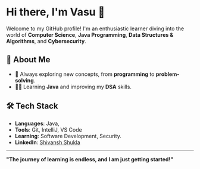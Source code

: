 # Hi there, I'm Vasu 👋

Welcome to my GitHub profile! I'm an enthusiastic learner diving into the world of **Computer Science**, **Java Programming**, **Data Structures & Algorithms**, and **Cybersecurity**. 

## 🚀 About Me

- 🌱 Always exploring new concepts, from **programming** to **problem-solving**.
- 🧑‍🏫 Learning **Java** and improving my **DSA** skills.

## 🛠️ Tech Stack

- **Languages**: Java, 
- **Tools**: Git, IntelliJ, VS Code
- **Learning**: Software Development, Security.
- **LinkedIn**:  [Shivansh Shukla](https://www.linkedin.com/in/shivansh-shukla-671947222/)

---
**"The journey of learning is endless, and I am just getting started!"**
